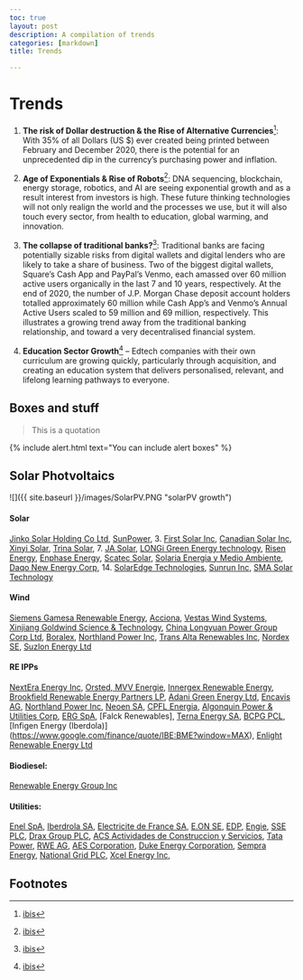 ```yaml
---
toc: true
layout: post
description: A compilation of trends
categories: [markdown]
title: Trends 

---
```


# Trends


1. **The risk of Dollar destruction & the Rise of Alternative Currencies**[^1]: With 35% of all Dollars (US $) ever created being printed between February and December 2020, there is the potential for an unprecedented dip in the currency’s purchasing power and inflation.

2. **Age of Exponentials & Rise of Robots**[^1]: DNA sequencing, blockchain, energy storage, robotics, and AI are seeing exponential growth and as a result interest from investors is high. These future thinking technologies will not only realign the world and the processes we use, but it will also touch every sector, from health to education, global warming, and innovation. 

3. **The collapse of traditional banks?**[^1]: Traditional banks are facing potentially sizable risks from digital wallets and digital lenders who are likely to take a share of business. Two of the biggest digital wallets, Square’s Cash App and PayPal’s Venmo, each amassed over 60 million active users organically in the last 7 and 10 years, respectively.  At the end of 2020, the number of J.P. Morgan Chase deposit account holders totalled approximately 60 million while Cash App’s and Venmo’s Annual Active Users scaled to 59 million and 69 million, respectively. This illustrates a growing trend away from the traditional banking relationship, and toward a very decentralised financial system. 

4. **Education Sector Growth**[^1] – Edtech companies with their own curriculum are growing quickly, particularly through acquisition, and creating an education system that delivers personalised, relevant, and lifelong learning pathways to everyone. 



## Boxes and stuff

> This is a quotation

{% include alert.html text="You can include alert boxes" %}


## Solar Photvoltaics

![]({{ site.baseurl }}/images/SolarPV.PNG "solarPV growth")

#### Solar 
[Jinko Solar Holding Co Ltd](https://www.google.com/finance/quote/JKS:NYSE?window=MAX), [SunPower](https://www.google.com/finance/quote/SPWR:NASDAQ?window=MAX),
3. [First Solar Inc](https://www.google.com/finance/quote/FSLR:NASDAQ?window=MAX), [Canadian Solar Inc](https://www.google.com/finance/quote/CSIQ:NASDAQ?window=MAX), [Xinyi Solar](https://www.google.com/finance/quote/0968:HKG?window=MAX), [Trina Solar](https://www.google.com/finance/quote/688599:SHA?window=MAX),
7. [JA Solar](https://www.google.com/finance/quote/002459:SHE?window=MAX), [LONGi Green Energy technology](https://www.google.com/finance/quote/601012:SHA?window=MAX), [Risen Energy](https://www.google.com/finance/quote/300118:SHE?window=MAX), [Enphase Energy](https://www.google.com/finance/quote/ENPH:NASDAQ?window=MAX), [Scatec Solar](https://www.google.com/finance/quote/66T:FRA?window=MAX), [Solaria Energia y Medio Ambiente](https://www.google.com/finance/quote/SLR:BME?window=MAX), [Daqo New Energy Corp](https://www.google.com/finance/quote/DQ:NYSE?window=MAX),
14. [SolarEdge Technologies](https://www.google.com/finance/quote/SEDG:NASDAQ?window=MAX), [Sunrun Inc](https://www.google.com/finance/quote/RUN:NASDAQ?window=MAX), [SMA Solar Technology](https://www.google.com/finance/quote/S92:ETR?window=MAX)

#### Wind
[Siemens Gamesa Renewable Energy](https://www.google.com/finance/quote/SGRE:BME?sa=X&ved=2ahUKEwjzpr_T8enzAhXywzgGHURMBtQQ_AUoAXoECAEQAw&window=MAX), [Acciona](https://www.google.com/finance/quote/ANA:BME?window=MAX), [Vestas Wind Systems](https://www.google.com/finance/quote/VWS:CPH?window=MAX), [Xinjiang Goldwind Science & Technology](https://www.google.com/finance/quote/002202:SHE?window=MAX), [China Longyuan Power Group Corp Ltd](https://www.google.com/finance/quote/0916:HKG?window=MAX), [Boralex](https://www.google.com/finance/quote/BLX:TSE?window=MAX), [Northland Power Inc](https://www.google.com/finance/quote/NPI:TSE?window=MAX), [Trans Alta Renewables Inc](https://www.google.com/finance/quote/RNW:TSE?window=MAX), [Nordex SE](https://www.google.com/finance/quote/NDX1:ETR?window=MAX), [Suzlon Energy Ltd](https://www.google.com/finance/quote/SUZLON:NSE?window=MAX)

#### RE IPPs
[NextEra Energy Inc](https://www.google.com/finance/quote/NEE:NYSE?window=MAX), [Orsted, MVV Energie](https://www.google.com/finance/quote/ORSTED:CPH?window=MAX), [Innergex Renewable Energy](https://www.google.com/finance/quote/INE:TSE?window=MAX), [Brookfield Renewable Energy Partners LP](https://www.google.com/finance/quote/BEP.UN:TSE?window=MAX), [Adani Green Energy Ltd](https://www.google.com/finance/quote/ADANIGREEN:NSE?window=MAX), [Encavis AG](https://www.google.com/finance/quote/ECV:ETR?window=MAX), [Northland Power Inc](https://www.google.com/finance/quote/NPI:TSE?window=MAX), [Neoen SA](https://www.google.com/finance/quote/NEOEN:EPA?window=MAX), [CPFL Energia](https://www.google.com/finance/quote/CPFE3:BVMF?window=MAX), [Algonquin Power &
Utilities Corp](https://www.google.com/finance/quote/AQN:TSE?window=MAX), [ERG SpA](https://www.google.com/finance/quote/ERG:BIT?window=MAX), [Falck Renewables], [Terna Energy SA](https://www.google.com/finance/quote/FKR:BIT?window=MAX), [BCPG PCL](https://www.google.com/finance/quote/BCPG:BKK?window=MAX), [Infigen Energy (Iberdola)] (https://www.google.com/finance/quote/IBE:BME?window=MAX), [Enlight Renewable Energy Ltd](https://www.google.com/finance/quote/ENLT:TLV?window=MAX)

#### Biodiesel: 
[Renewable Energy Group Inc](https://www.google.com/finance/quote/REGI:NASDAQ?window=MAX)

#### Utilities: 
[Enel SpA](https://www.google.com/finance/quote/ENEL:BIT?hl=en-GB&window=MAX), [Iberdrola SA](https://www.google.com/finance/quote/IBE:BME?hl=en-GB&window=MAX), [Electricite de France SA](https://www.google.com/finance/quote/EDF:EPA?hl=en-GB&window=MAX), [E.ON SE](https://www.google.com/finance/quote/EOAN:ETR?hl=en-GB&window=MAX), [EDP](https://www.google.com/finance/quote/EDP:ELI?hl=en-GB&window=MAX), [Engie](https://www.google.com/finance/quote/ENGI:EPA?hl=en-GB&window=MAX), [SSE PLC](https://www.google.com/finance/quote/SSE:LON?hl=en-GB&window=MAX), [Drax Group PLC](https://www.google.com/finance/quote/DRX:LON?hl=en-GB&window=MAX), [ACS Actividades de Construccion y Servicios](https://www.google.com/finance/quote/ACS:BME?hl=en-GB&window=MAX), [Tata Power](https://www.google.com/finance/quote/TATAPOWER:NSE?hl=en-GB&window=MAX), [RWE AG](https://www.google.com/finance/quote/RWE:ETR?hl=en-GB&window=MAX), [AES Corporation](https://www.google.com/finance/quote/AES:NYSE?hl=en-GB&window=MAX), [Duke Energy Corporation](https://www.google.com/finance/quote/DUK:NYSE?hl=en-GB&window=MAX), [Sempra Energy](https://www.google.com/finance/quote/SRE:NYSE?hl=en-GB&window=MAX), [National Grid PLC](https://www.google.com/finance/quote/NG:LON?hl=en-GB&window=MAX), [Xcel Energy Inc](https://www.google.com/finance/quote/XEL:NASDAQ?hl=en-GB&window=MAX),

## Footnotes

[^1]: [ibis](https://ibsintelligence.com/ibsi-news/5-top-investment-trends-to-watch-out-for-in-2021/)
